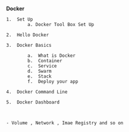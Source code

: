 **Docker**

    1.  Set Up
            a. Docker Tool Box Set Up
    
    2.  Hello Docker
    
    3.  Docker Basics
        
            a.  What is Docker 
            b.  Container
            c.  Service
            d.  Swarm
            e.  Stack
            f.  Deploy your app
            
    4.  Docker Command Line
    
    5.  Docker Dashboard
    
    
    
    - Volume , Network , Imae Registry and so on
    
  